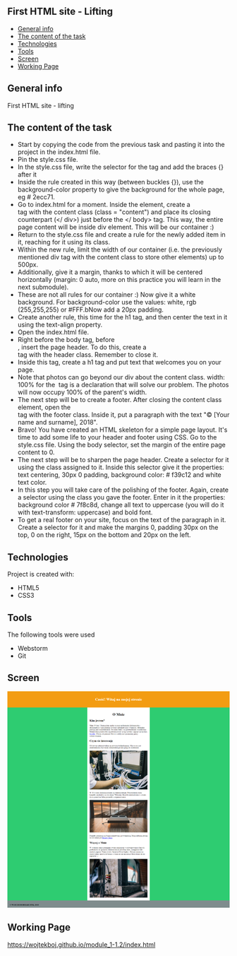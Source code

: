 ## First HTML site - Lifting
* [General info](#general-info)
* [The content of the task](#the-content-of-task)
* [Technologies](#technologies)
* [Tools](#tools)
* [Screen](#screen)
* [Working Page](#working-page)

## General info
First HTML site - lifting

## The content of the task
* Start by copying the code from the previous task and pasting it into the project in the index.html file.
* Pin the style.css file.
* In the style.css file, write the selector for the <body> tag and add the braces {} after it
* Inside the rule created in this way (between buckles {}), use the background-color property to give 
the background for the whole page, eg # 2ecc71.
* Go to index.html for a moment. Inside the <body> element, create a <div> tag with the content class 
(class = "content") and place its closing counterpart (</ div>) just before the </ body> tag. This way, 
the entire page content will be inside div element. This will be our container :)
* Return to the style.css file and create a rule for the newly added item in it, reaching for it using its class.
* Within the new rule, limit the width of our container (i.e. the previously mentioned div tag with the content 
class to store other elements) up to 500px.
* Additionally, give it a margin, thanks to which it will be centered horizontally (margin: 0 auto, more on 
this practice you will learn in the next submodule).
* These are not all rules for our container :) Now give it a white background. For background-color use the values: 
white, rgb (255,255,255) or #FFF.bNow add a 20px padding.
* Create another rule, this time for the h1 tag, and then center the text in it using the text-align property.
* Open the index.html file.
* Right before the body tag, before <div class = "content">, insert the page header. To do this, create a <div> tag 
with the header class. Remember to close it.
* Inside this tag, create a h1 tag and put text that welcomes you on your page.
* Note that photos can go beyond our div about the content class. width: 100% for the <img> tag is a declaration that 
will solve our problem. The photos will now occupy 100% of the parent's width.
* The next step will be to create a footer. After closing the content class element, open the <div> tag with the 
footer class. Inside it, put a paragraph with the text "© [Your name and surname], 2018".
* Bravo! You have created an HTML skeleton for a simple page layout. It's time to add some life to your header and 
footer using CSS. Go to the style.css file. Using the body selector, set the margin of the entire page content to 0.
* The next step will be to sharpen the page header. Create a selector for it using the class assigned to it. Inside 
this selector give it the properties: text centering, 30px 0 padding, background color: # f39c12 and white text color.
* In this step you will take care of the polishing of the footer. Again, create a selector using the class you gave the 
footer. Enter in it the properties: background color # 7f8c8d, change all text to uppercase (you will do it with 
text-transform: uppercase) and bold font.
* To get a real footer on your site, focus on the text of the paragraph in it. Create a selector for it and make the 
margins 0, padding 30px on the top, 0 on the right, 15px on the bottom and 20px on the left.

## Technologies
Project is created with:
* HTML5
* CSS3

## Tools
The following tools were used
* Webstorm
* Git

## Screen 
![Screen](https://github.com/wojtekboj/module_1-1.2/blob/master/images/screencapture.png)

## Working Page
https://wojtekboj.github.io/module_1-1.2/index.html